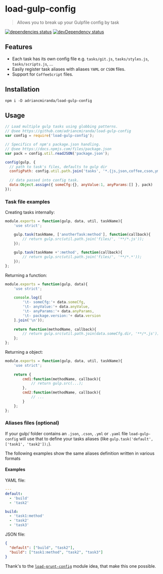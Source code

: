 # load-gulp-config
> Allows you to break up your Gulpfile config by task

[![dependencies status][david_dependencies_status_image]][david_dependencies_status_url] 
[![devDependency status][david_devdependencies_status_image]][david_devdependencies_status_url]

<!-- david dependencies -->
[david_dependencies_status_image]: https://david-dm.org/adriancmiranda/load-gulp-config.png?theme=shields.io
[david_dependencies_status_url]: https://david-dm.org/adriancmiranda/load-gulp-config "dependencies status"

<!-- david devDependencies -->
[david_devdependencies_status_image]: https://david-dm.org/adriancmiranda/load-gulp-config/dev-status.png?theme=shields.io
[david_devdependencies_status_url]: https://david-dm.org/adriancmiranda/load-gulp-config#info=devDependencies "devDependencies status"

<!-- sourcegraph - views -->
[sourcegraph_views_image]: https://sourcegraph.com/api/repos/github.com/adriancmiranda/load-gulp-config/counters/views.png
[sourcegraph_views_url]: https://sourcegraph.com/github.com/adriancmiranda/load-gulp-config "views"


## Features
- Each task has its own config file e.g. `tasks/git.js`, `tasks/styles.js`, `tasks/scripts.js`, ...
- Easily register task aliases with aliases `YAML` or `CSON` files.
- Support for `CoffeeScript` files.


## Installation

```terminal
npm i -D adriancmiranda/load-gulp-config
````

## Usage

```javascript
// Load multiple gulp tasks using globbing patterns.
// @see https://github.com/adriancmiranda/load-gulp-config
var config = require('load-gulp-config');

// Specifics of npm's package.json handling.
// @see https://docs.npmjs.com/files/package.json
var pack = config.util.readJSON('package.json');

config(gulp, {
  // path to task's files, defaults to gulp dir
  configPath: config.util.path.join('tasks', '*.{js,json,coffee,cson,yml,yaml}'),
  
  // data passed into config task.
  data:Object.assign({ someCfg:{}, anyValue:1, anyParams:[] }, pack)
});
```

### Task file examples

Creating tasks internally:

```javascript
module.exports = function(gulp, data, util, taskName){
	'use strict';

	gulp.task(taskName, ['anotherTask:method'], function(callback){
		// return gulp.src(util.path.join('files/', '**/*.js'));
	});
	
	gulp.task(taskName +':method', function(callback){
		// return gulp.src(util.path.join('files/', '**/*.*'));
	});
};
```

Returning a function:

```javascript
module.exports = function(gulp, data){
	'use strict';
	
	console.log([
		'\t- someCfg:'+ data.someCfg,
		'\t- anyValue:'+ data.anyValue,
		'\t- anyParams:'+ data.anyParams,
		'\t- package.version:'+ data.version
	].join('\n'));
	
	return function(methodName, callback){
		// return gulp.src(util.path.join(data.someCfg.dir, '**/*.js'));
	};
};
```


Returning a object:

```javascript
module.exports = function(gulp, data, util, taskName){
	'use strict';
  
	return {
		cmd1:function(methodName, callback){
			// return gulp.src(...);
		},
		cmd2:function(methodName, callback){
			// ...
		}
	};
};
```

### Aliases files (optional)

If your gulp/ folder contains an `.json`, `.cson`, `.yml` or `.yaml` file `load-gulp-config` will use that to define your tasks aliases (like `gulp.task('default', ['task1', 'task2']);`).

The following examples show the same aliases definition written in various formats

#### Examples

YAML file:

```yaml
--- 
default: 
  - 'build'
  - 'task2'

build: 
  - 'task1:method'
  - 'task2'
  - 'task3'
```


JSON file:

```json
{
  "default": ["build", "task2"],
  "build": ["task1:method", "task2", "task3"]
}
```

Thank's to the [`load-grunt-config`](https://www.npmjs.com/package/load-grunt-config) module idea, that make this one possible.
